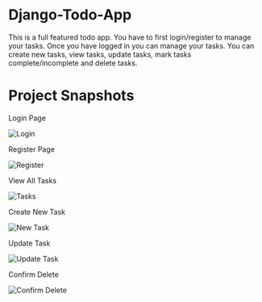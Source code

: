 # Django-Todo-App
This is a full featured todo app. You have to first login/register to manage your tasks. Once you have logged in you can manage your tasks. You can create new tasks, view tasks, update tasks, mark tasks complete/incomplete and delete tasks.


# Project Snapshots

Login Page

![Login](https://user-images.githubusercontent.com/84830429/189485403-85ed107e-3988-485c-ab97-63a889b07e4c.png)


Register Page

![Register](https://user-images.githubusercontent.com/84830429/189485428-44281cd3-3225-4f9b-be7b-6b96d12551bc.png)


View All Tasks

![Tasks](https://user-images.githubusercontent.com/84830429/189485442-4ba644a2-3a49-4c20-8c05-44bb64373733.png)


Create New Task

![New Task](https://user-images.githubusercontent.com/84830429/189485449-c8c85790-2e6d-44ac-8152-f0bc2869bdf5.png)


Update Task

![Update Task](https://user-images.githubusercontent.com/84830429/189485453-3139dd58-17d7-4b13-980a-4a8f0bca6554.png)


Confirm Delete

![Confirm Delete](https://user-images.githubusercontent.com/84830429/189485460-f8a496ea-51ec-4331-b00a-9143b72c1e5d.png)
